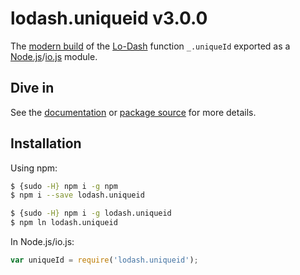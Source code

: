 # lodash.uniqueid v3.0.0

The [modern build](https://github.com/lodash/lodash/wiki/Build-Differences) of the [Lo-Dash](https://lodash.com/) function `_.uniqueId` exported as a [Node.js](http://nodejs.org/)/[io.js](https://iojs.org/) module.

## Dive in

See the [documentation](https://lodash.com/docs#uniqueId) or [package source](https://github.com/lodash/lodash/blob/3.0.0-npm-packages/lodash.uniqueid/index.js) for more details.

## Installation

Using npm:

```bash
$ {sudo -H} npm i -g npm
$ npm i --save lodash.uniqueid

$ {sudo -H} npm i -g lodash.uniqueid
$ npm ln lodash.uniqueid
```

In Node.js/io.js:

```js
var uniqueId = require('lodash.uniqueid');
```
